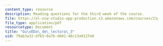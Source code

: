 ```yaml
---
content_type: resource
description: Reading questions for the third week of the course.
file: https://ol-ocw-studio-app-production.s3.amazonaws.com/courses/21g-s01-modern-mexico-representations-of-mexico-citys-urban-life-spring-2015/79ab3a32dfb50a7bd60148c13a912fe0_MIT21G_S01S15_tarea3.pdf
file_type: application/pdf
resourcetype: Document
title: "Gu\xEDa\_de\_lectura\_3"
uid: 79ab3a32-dfb5-0a7b-d601-48c13a912fe0
---
```

